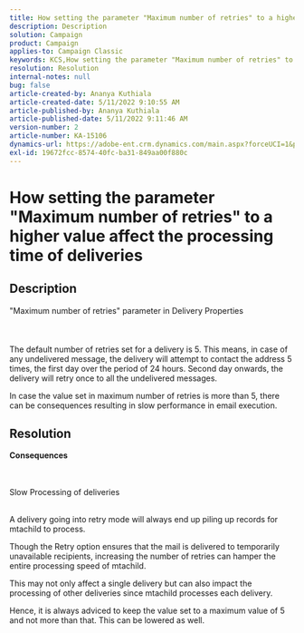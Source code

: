 ```yaml
---
title: How setting the parameter "Maximum number of retries" to a higher value affect the processing time of deliveries
description: Description
solution: Campaign
product: Campaign
applies-to: Campaign Classic
keywords: KCS,How setting the parameter "Maximum number of retries" to a higher value affect the processing time of deliveries
resolution: Resolution
internal-notes: null
bug: false
article-created-by: Ananya Kuthiala
article-created-date: 5/11/2022 9:10:55 AM
article-published-by: Ananya Kuthiala
article-published-date: 5/11/2022 9:11:46 AM
version-number: 2
article-number: KA-15106
dynamics-url: https://adobe-ent.crm.dynamics.com/main.aspx?forceUCI=1&pagetype=entityrecord&etn=knowledgearticle&id=1e53c73c-0ad1-ec11-a7b5-0022480a8e40
exl-id: 19672fcc-8574-40fc-ba31-849aa00f880c
---
```

# How setting the parameter "Maximum number of retries" to a higher value affect the processing time of deliveries

## Description

"Maximum number of retries" parameter in Delivery Properties<br><br><br><br>
The default number of retries set for a delivery is 5. This means, in case of any undelivered message, the delivery will attempt to contact the address 5 times, the first day over the period of 24 hours. Second day onwards, the delivery will retry once to all the undelivered messages.



In case the value set in maximum number of retries is more than 5, there can be consequences resulting in slow performance in email execution.


## Resolution

<b>Consequences</b>

<br><br>Slow Processing of deliveries<br><br>


A delivery going into retry mode will always end up piling up records for mtachild to process.

Though the Retry option ensures that the mail is delivered to temporarily unavailable recipients, increasing the number of retries can hamper the entire processing speed of mtachild.

This may not only affect a single delivery but can also impact the processing of other deliveries since mtachild processes each delivery.



Hence, it is always adviced to keep the value set to a maximum value of 5 and not more than that. This can be lowered as well.
